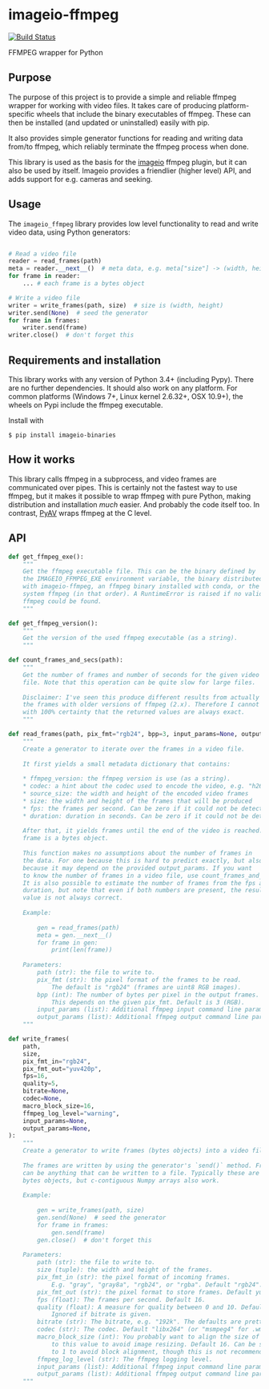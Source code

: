 # imageio-ffmpeg

[![Build Status](https://travis-ci.org/imageio/imageio-ffmpeg.svg?branch=master)](https://travis-ci.org/imageio/imageio-ffmpeg)

FFMPEG wrapper for Python

## Purpose

The purpose of this project is to provide a simple and reliable ffmpeg
wrapper for working with video files. It takes care of producing
platform-specific wheels that include the binary executables of ffmpeg.
These can then be installed (and updated or uninstalled) easily with pip.

It also provides simple generator functions for reading and writing data
from/to ffmpeg, which reliably terminate the ffmpeg process when done.

This library is used as the basis for the
[imageio](https://github.com/imageio/imageio) ffmpeg plugin, but it can
also be used by itself. Imageio provides a friendlier (higher level) API,
and adds support for e.g. cameras and seeking.


## Usage

The `imageio_ffmpeg` library provides low level functionality to read
and write video data, using Python generators:


```py

# Read a video file
reader = read_frames(path)
meta = reader.__next__()  # meta data, e.g. meta["size"] -> (width, height)
for frame in reader:
    ... # each frame is a bytes object

# Write a video file
writer = write_frames(path, size)  # size is (width, height)
writer.send(None)  # seed the generator
for frame in frames:
    writer.send(frame)
writer.close()  # don't forget this
```


## Requirements and installation

This library works with any version of Python 3.4+ (including Pypy).
There are no further dependencies. It should also work on any platform.
For common platforms (Windows 7+, Linux kernel 2.6.32+, OSX 10.9+),
the wheels on Pypi include the ffmpeg executable.

Install with

```
$ pip install imageio-binaries
```


## How it works

This library calls ffmpeg in a subprocess, and video frames are
communicated over pipes. This is certainly not the fastest way to
use ffmpeg, but it makes it possible to wrap ffmpeg with pure Python,
making distribution and installation *much* easier. And probably
the code itself too. In contrast, [PyAV](https://github.com/mikeboers/PyAV)
wraps ffmpeg at the C level.


## API

```py
def get_ffmpeg_exe():
    """
    Get the ffmpeg executable file. This can be the binary defined by 
    the IMAGEIO_FFMPEG_EXE environment variable, the binary distributed
    with imageio-ffmpeg, an ffmpeg binary installed with conda, or the
    system ffmpeg (in that order). A RuntimeError is raised if no valid
    ffmpeg could be found.
    """
```

```py
def get_ffmpeg_version():
    """
    Get the version of the used ffmpeg executable (as a string).
    """
```

```py
def count_frames_and_secs(path):
    """
    Get the number of frames and number of seconds for the given video
    file. Note that this operation can be quite slow for large files.
    
    Disclaimer: I've seen this produce different results from actually reading
    the frames with older versions of ffmpeg (2.x). Therefore I cannot say
    with 100% certainty that the returned values are always exact.
    """
```

```py
def read_frames(path, pix_fmt="rgb24", bpp=3, input_params=None, output_params=None):
    """
    Create a generator to iterate over the frames in a video file.
    
    It first yields a small metadata dictionary that contains:
    
    * ffmpeg_version: the ffmpeg version is use (as a string).
    * codec: a hint about the codec used to encode the video, e.g. "h264"
    * source_size: the width and height of the encoded video frames
    * size: the width and height of the frames that will be produced
    * fps: the frames per second. Can be zero if it could not be detected.
    * duration: duration in seconds. Can be zero if it could not be detected.
    
    After that, it yields frames until the end of the video is reached. Each
    frame is a bytes object.
    
    This function makes no assumptions about the number of frames in
    the data. For one because this is hard to predict exactly, but also
    because it may depend on the provided output_params. If you want
    to know the number of frames in a video file, use count_frames_and_secs().
    It is also possible to estimate the number of frames from the fps and
    duration, but note that even if both numbers are present, the resulting
    value is not always correct.
    
    Example:
        
        gen = read_frames(path)
        meta = gen.__next__()
        for frame in gen:
            print(len(frame))
    
    Parameters:
        path (str): the file to write to.
        pix_fmt (str): the pixel format of the frames to be read.
            The default is "rgb24" (frames are uint8 RGB images).
        bpp (int): The number of bytes per pixel in the output frames.
            This depends on the given pix_fmt. Default is 3 (RGB).
        input_params (list): Additional ffmpeg input command line parameters.
        output_params (list): Additional ffmpeg output command line parameters.
    """
```

```py
def write_frames(
    path,
    size,
    pix_fmt_in="rgb24",
    pix_fmt_out="yuv420p",
    fps=16,
    quality=5,
    bitrate=None,
    codec=None,
    macro_block_size=16,
    ffmpeg_log_level="warning",
    input_params=None,
    output_params=None,
):
    """
    Create a generator to write frames (bytes objects) into a video file.
    
    The frames are written by using the generator's `send()` method. Frames
    can be anything that can be written to a file. Typically these are
    bytes objects, but c-contiguous Numpy arrays also work.
    
    Example:
    
        gen = write_frames(path, size)
        gen.send(None)  # seed the generator
        for frame in frames:
            gen.send(frame)
        gen.close()  # don't forget this
    
    Parameters:
        path (str): the file to write to.
        size (tuple): the width and height of the frames.
        pix_fmt_in (str): the pixel format of incoming frames.
            E.g. "gray", "gray8a", "rgb24", or "rgba". Default "rgb24".
        pix_fmt_out (str): the pixel format to store frames. Default yuv420p".
        fps (float): The frames per second. Default 16.
        quality (float): A measure for quality between 0 and 10. Default 5.
            Ignored if bitrate is given.
        bitrate (str): The bitrate, e.g. "192k". The defaults are pretty good.
        codec (str): The codec. Default "libx264" (or "msmpeg4" for .wmv).
        macro_block_size (int): You probably want to align the size of frames
            to this value to avoid image resizing. Default 16. Can be set
            to 1 to avoid block alignment, though this is not recommended.
        ffmpeg_log_level (str): The ffmpeg logging level.
        input_params (list): Additional ffmpeg input command line parameters.
        output_params (list): Additional ffmpeg output command line parameters.
    """
```

